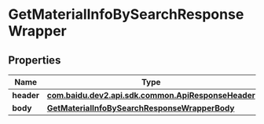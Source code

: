 

# GetMaterialInfoBySearchResponseWrapper


## Properties

Name | Type | Description | Notes
------------ | ------------- | ------------- | -------------
**header** | [**com.baidu.dev2.api.sdk.common.ApiResponseHeader**](com.baidu.dev2.api.sdk.common.ApiResponseHeader.md) |  |  [optional]
**body** | [**GetMaterialInfoBySearchResponseWrapperBody**](GetMaterialInfoBySearchResponseWrapperBody.md) |  |  [optional]



